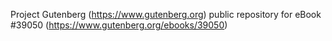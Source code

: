 Project Gutenberg (https://www.gutenberg.org) public repository for eBook #39050 (https://www.gutenberg.org/ebooks/39050)
